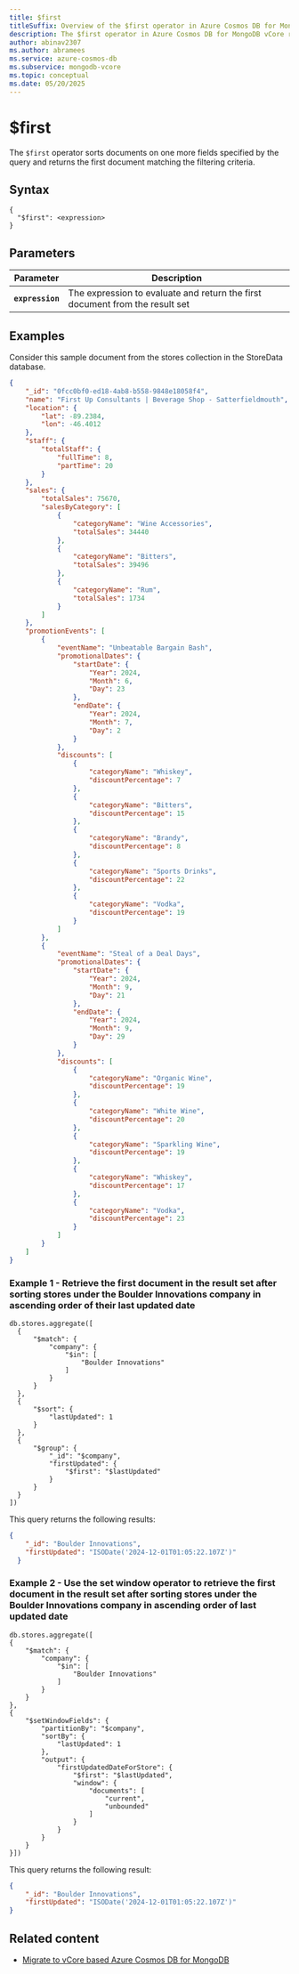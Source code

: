 ```yaml
---
title: $first
titleSuffix: Overview of the $first operator in Azure Cosmos DB for MongoDB vCore
description: The $first operator in Azure Cosmos DB for MongoDB vCore returns the first document from the result sorted by one or more fields 
author: abinav2307
ms.author: abramees
ms.service: azure-cosmos-db
ms.subservice: mongodb-vcore
ms.topic: conceptual
ms.date: 05/20/2025
---
```


# $first

The `$first` operator sorts documents on one more fields specified by the query and returns the first document matching the filtering criteria.

## Syntax

```mongodb
{
  "$first": <expression>
}
```

## Parameters

| Parameter | Description |
| --- | --- |
| **`expression`** | The expression to evaluate and return the first document from the result set|

## Examples

Consider this sample document from the stores collection in the StoreData database.

```json
{
    "_id": "0fcc0bf0-ed18-4ab8-b558-9848e18058f4",
    "name": "First Up Consultants | Beverage Shop - Satterfieldmouth",
    "location": {
        "lat": -89.2384,
        "lon": -46.4012
    },
    "staff": {
        "totalStaff": {
            "fullTime": 8,
            "partTime": 20
        }
    },
    "sales": {
        "totalSales": 75670,
        "salesByCategory": [
            {
                "categoryName": "Wine Accessories",
                "totalSales": 34440
            },
            {
                "categoryName": "Bitters",
                "totalSales": 39496
            },
            {
                "categoryName": "Rum",
                "totalSales": 1734
            }
        ]
    },
    "promotionEvents": [
        {
            "eventName": "Unbeatable Bargain Bash",
            "promotionalDates": {
                "startDate": {
                    "Year": 2024,
                    "Month": 6,
                    "Day": 23
                },
                "endDate": {
                    "Year": 2024,
                    "Month": 7,
                    "Day": 2
                }
            },
            "discounts": [
                {
                    "categoryName": "Whiskey",
                    "discountPercentage": 7
                },
                {
                    "categoryName": "Bitters",
                    "discountPercentage": 15
                },
                {
                    "categoryName": "Brandy",
                    "discountPercentage": 8
                },
                {
                    "categoryName": "Sports Drinks",
                    "discountPercentage": 22
                },
                {
                    "categoryName": "Vodka",
                    "discountPercentage": 19
                }
            ]
        },
        {
            "eventName": "Steal of a Deal Days",
            "promotionalDates": {
                "startDate": {
                    "Year": 2024,
                    "Month": 9,
                    "Day": 21
                },
                "endDate": {
                    "Year": 2024,
                    "Month": 9,
                    "Day": 29
                }
            },
            "discounts": [
                {
                    "categoryName": "Organic Wine",
                    "discountPercentage": 19
                },
                {
                    "categoryName": "White Wine",
                    "discountPercentage": 20
                },
                {
                    "categoryName": "Sparkling Wine",
                    "discountPercentage": 19
                },
                {
                    "categoryName": "Whiskey",
                    "discountPercentage": 17
                },
                {
                    "categoryName": "Vodka",
                    "discountPercentage": 23
                }
            ]
        }
    ]
}
```

### Example 1 - Retrieve the first document in the result set after sorting stores under the Boulder Innovations company in ascending order of their last updated date 

```mongodb
db.stores.aggregate([
  {
      "$match": {
          "company": {
              "$in": [
                  "Boulder Innovations"
              ]
          }
      }
  },
  {
      "$sort": {
          "lastUpdated": 1
      }
  },
  {
      "$group": {
          "_id": "$company",
          "firstUpdated": {
              "$first": "$lastUpdated"
          }
      }
  }
])
```

This query returns the following results:

```json
{
    "_id": "Boulder Innovations",
    "firstUpdated": "ISODate('2024-12-01T01:05:22.107Z')"
  }
```

### Example 2 - Use the set window operator to retrieve the first document in the result set after sorting stores under the Boulder Innovations company in ascending order of last updated date 

```mongodb
db.stores.aggregate([
{
    "$match": {
        "company": {
            "$in": [
                "Boulder Innovations"
            ]
        }
    }
},
{
    "$setWindowFields": {
        "partitionBy": "$company",
        "sortBy": {
            "lastUpdated": 1
        },
        "output": {
            "firstUpdatedDateForStore": {
                "$first": "$lastUpdated",
                "window": {
                    "documents": [
                        "current",
                        "unbounded"
                    ]
                }
            }
        }
    }
}])
```

This query returns the following result:

```json
{
    "_id": "Boulder Innovations",
    "firstUpdated": "ISODate('2024-12-01T01:05:22.107Z')"
}
```

## Related content

- [Migrate to vCore based Azure Cosmos DB for MongoDB](https://aka.ms/migrate-to-azure-cosmosdb-for-mongodb-vcore)
